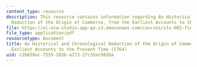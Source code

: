 ```yaml
---
content_type: resource
description: This resource contains information regarding An Historical and Chronological
  Deduction of the Origin of Commerce, from the Earliest Accounts to the Present Time.
file: https://ol-ocw-studio-app-qa.s3.amazonaws.com/courses/sts-002-finance-and-society-spring-2016/c2b659ac7555203ba2732fc35ec981ba_MITSTS_002S16_Anderson.pdf
file_type: application/pdf
resourcetype: Document
title: An Historical and Chronological Deduction of the Origin of Commerce, from the
  Earliest Accounts to the Present Time (1764)
uid: c2b659ac-7555-203b-a273-2fc35ec981ba
---
```

